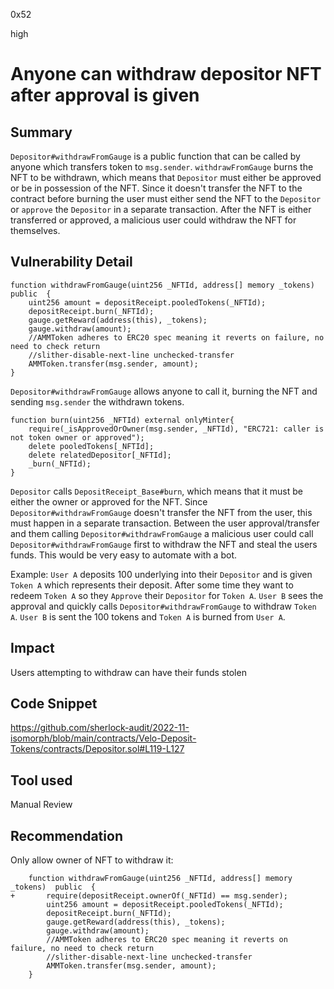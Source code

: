 0x52

high

# Anyone can withdraw depositor NFT after approval is given

## Summary

`Depositor#withdrawFromGauge` is a public function that can be called by anyone which transfers token to `msg.sender`. `withdrawFromGauge` burns the NFT to be withdrawn, which means that `Depositor` must either be approved or be in possession of the NFT. Since it doesn't transfer the NFT to the contract before burning the user must either send the NFT to the `Depositor` or `approve` the `Depositor` in a separate transaction. After the NFT is either transferred or approved, a malicious user could withdraw the NFT for themselves.

## Vulnerability Detail

    function withdrawFromGauge(uint256 _NFTId, address[] memory _tokens)  public  {
        uint256 amount = depositReceipt.pooledTokens(_NFTId);
        depositReceipt.burn(_NFTId);
        gauge.getReward(address(this), _tokens);
        gauge.withdraw(amount);
        //AMMToken adheres to ERC20 spec meaning it reverts on failure, no need to check return
        //slither-disable-next-line unchecked-transfer
        AMMToken.transfer(msg.sender, amount);
    }

`Depositor#withdrawFromGauge` allows anyone to call it, burning the NFT and sending `msg.sender` the withdrawn tokens.

    function burn(uint256 _NFTId) external onlyMinter{
        require(_isApprovedOrOwner(msg.sender, _NFTId), "ERC721: caller is not token owner or approved");
        delete pooledTokens[_NFTId];
        delete relatedDepositor[_NFTId];
        _burn(_NFTId);
    }

`Depositor` calls `DepositReceipt_Base#burn`, which means that it must be either the owner or approved for the NFT. Since 
`Depositor#withdrawFromGauge` doesn't transfer the NFT from the user, this must happen in a separate transaction. Between the user approval/transfer and them calling `Depositor#withdrawFromGauge` a malicious user could call `Depositor#withdrawFromGauge` first to withdraw the NFT and steal the users funds. This would be very easy to automate with a bot.

Example:
`User A` deposits 100 underlying into their `Depositor` and is given `Token A` which represents their deposit. After some time they want to redeem `Token A` so they `Approve` their `Depositor` for `Token A`. `User B` sees the approval and quickly calls `Depositor#withdrawFromGauge` to withdraw `Token A`. `User B` is sent the 100 tokens and `Token A` is burned from `User A`.

## Impact

Users attempting to withdraw can have their funds stolen

## Code Snippet

https://github.com/sherlock-audit/2022-11-isomorph/blob/main/contracts/Velo-Deposit-Tokens/contracts/Depositor.sol#L119-L127

## Tool used

Manual Review

## Recommendation

Only allow owner of NFT to withdraw it:

        function withdrawFromGauge(uint256 _NFTId, address[] memory _tokens)  public  {
    +       require(depositReceipt.ownerOf(_NFTId) == msg.sender);
            uint256 amount = depositReceipt.pooledTokens(_NFTId);
            depositReceipt.burn(_NFTId);
            gauge.getReward(address(this), _tokens);
            gauge.withdraw(amount);
            //AMMToken adheres to ERC20 spec meaning it reverts on failure, no need to check return
            //slither-disable-next-line unchecked-transfer
            AMMToken.transfer(msg.sender, amount);
        }